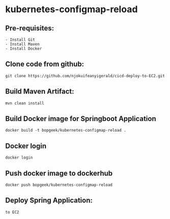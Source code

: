 # kubernetes-configmap-reload

Pre-requisites:
--------
    - Install Git
    - Install Maven
    - Install Docker
    
Clone code from github:
-------
    git clone https://github.com/njokuifeanyigerald/cicd-deploy-to-EC2.git
    
Build Maven Artifact:
-------
    mvn clean install
 
Build Docker image for Springboot Application
--------------
    docker build -t bopgeek/kubernetes-configmap-reload .
  
Docker login
-------------
    docker login
    
Push docker image to dockerhub
-----------
    docker push bopgeek/kubernetes-configmap-reload
    
Deploy Spring Application:
--------
    to EC2
    